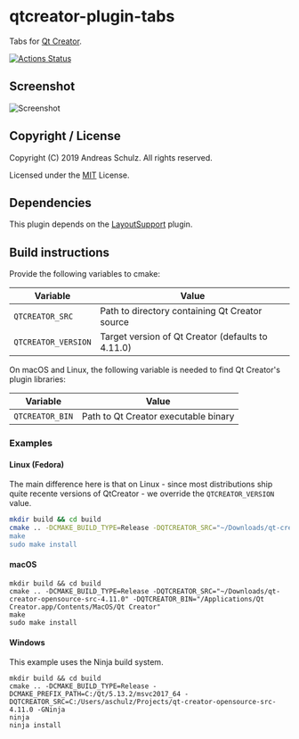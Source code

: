 # qtcreator-plugin-tabs

Tabs for [Qt Creator](http://qt-project.org/wiki/Category:Tools::QtCreator).


[![Actions Status](https://github.com/Longhanks/qtcreator-plugin-tabs/workflows/Continuous%20Integration/badge.svg)](https://github.com/Longhanks/qtcreator-plugin-tabs/actions)

## Screenshot

![Screenshot](./docs/screenshot.png "Screenshot")

## Copyright / License

Copyright (C) 2019 Andreas Schulz. All rights reserved.

Licensed under the [MIT](https://github.com/Longhanks/qtcreator-plugin-tabs/blob/master/LICENSE) License.

## Dependencies

This plugin depends on the [LayoutSupport](https://github.com/Longhanks/qtcreator-plugin-layoutsupport) plugin.

## Build instructions

Provide the following variables to cmake:

| Variable            | Value                                             |
| ------------------- | ------------------------------------------------- |
| `QTCREATOR_SRC`     | Path to directory containing Qt Creator source    |
| `QTCREATOR_VERSION` | Target version of Qt Creator (defaults to 4.11.0) |

On macOS and Linux, the following variable is needed to find Qt Creator's plugin libraries:

| Variable            | Value                                             |
| ------------------- | ------------------------------------------------- |
| `QTCREATOR_BIN`     | Path to Qt Creator executable binary              |

### Examples

#### Linux (Fedora)

The main difference here is that on Linux - since most distributions ship quite recente versions of QtCreator - we override the `QTCREATOR_VERSION` value.

```sh
mkdir build && cd build
cmake .. -DCMAKE_BUILD_TYPE=Release -DQTCREATOR_SRC="~/Downloads/qt-creator-opensource-src-5.0.1" -DQTCREATOR_BIN="/usr/bin/qtcreator -DQTCREATOR_VERSION="5.0.1"
make
sudo make install
```

#### macOS

```
mkdir build && cd build
cmake .. -DCMAKE_BUILD_TYPE=Release -DQTCREATOR_SRC="~/Downloads/qt-creator-opensource-src-4.11.0" -DQTCREATOR_BIN="/Applications/Qt Creator.app/Contents/MacOS/Qt Creator"
make
sudo make install
```

#### Windows

This example uses the Ninja build system.

```
mkdir build && cd build
cmake .. -DCMAKE_BUILD_TYPE=Release -DCMAKE_PREFIX_PATH=C:/Qt/5.13.2/msvc2017_64 -DQTCREATOR_SRC=C:/Users/aschulz/Projects/qt-creator-opensource-src-4.11.0 -GNinja
ninja
ninja install
```
